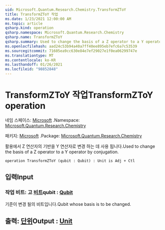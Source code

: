 ```yaml
---
uid: Microsoft.Quantum.Research.Chemistry.TransformZToY
title: TransformZToY 작업
ms.date: 1/23/2021 12:00:00 AM
ms.topic: article
qsharp.kind: operation
qsharp.namespace: Microsoft.Quantum.Research.Chemistry
qsharp.name: TransformZToY
qsharp.summary: Used to change the basis of a Z operator to a Y operator by conjugation.
ms.openlocfilehash: aad24c53b94a40a7ff40ee895eb7efc6a7c53539
ms.sourcegitcommit: 71605ea9cc630e84e7ef29027e1f0ea06299747e
ms.translationtype: MT
ms.contentlocale: ko-KR
ms.lasthandoff: 01/26/2021
ms.locfileid: "98852848"
---
```

# <a name="transformztoy-operation"></a><span data-ttu-id="01433-102">TransformZToY 작업</span><span class="sxs-lookup"><span data-stu-id="01433-102">TransformZToY operation</span></span>

<span data-ttu-id="01433-103">네임 스페이스: [Microsoft](xref:Microsoft.Quantum.Research.Chemistry) .</span><span class="sxs-lookup"><span data-stu-id="01433-103">Namespace: [Microsoft.Quantum.Research.Chemistry](xref:Microsoft.Quantum.Research.Chemistry)</span></span>

<span data-ttu-id="01433-104">패키지: [Microsoft](https://nuget.org/packages/Microsoft.Quantum.Research.Chemistry) .</span><span class="sxs-lookup"><span data-stu-id="01433-104">Package: [Microsoft.Quantum.Research.Chemistry](https://nuget.org/packages/Microsoft.Quantum.Research.Chemistry)</span></span>


<span data-ttu-id="01433-105">활용에서 Z 연산자의 기반을 Y 연산자로 변경 하는 데 사용 됩니다.</span><span class="sxs-lookup"><span data-stu-id="01433-105">Used to change the basis of a Z operator to a Y operator by conjugation.</span></span>

```qsharp
operation TransformZToY (qubit : Qubit) : Unit is Adj + Ctl
```


## <a name="input"></a><span data-ttu-id="01433-106">입력</span><span class="sxs-lookup"><span data-stu-id="01433-106">Input</span></span>

### <a name="qubit--qubit"></a><span data-ttu-id="01433-107">작업 비트: 고 [비트](xref:microsoft.quantum.lang-ref.qubit)</span><span class="sxs-lookup"><span data-stu-id="01433-107">qubit : [Qubit](xref:microsoft.quantum.lang-ref.qubit)</span></span>

<span data-ttu-id="01433-108">기준이 변경 될의 비트입니다.</span><span class="sxs-lookup"><span data-stu-id="01433-108">Qubit whose basis is to be changed.</span></span>



## <a name="output--unit"></a><span data-ttu-id="01433-109">출력: [단위](xref:microsoft.quantum.lang-ref.unit)</span><span class="sxs-lookup"><span data-stu-id="01433-109">Output : [Unit](xref:microsoft.quantum.lang-ref.unit)</span></span>

